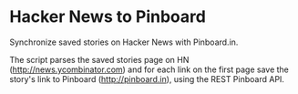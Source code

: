# Hacker News to Pinboard #

Synchronize saved stories on Hacker News with Pinboard.in.

The script parses the saved stories page on HN (http://news.ycombinator.com) and for each link on the first page save the story's link to Pinboard (http://pinboard.in), using the REST Pinboard API.

